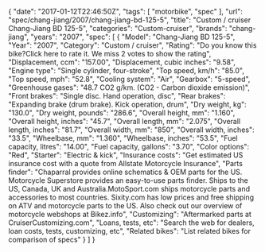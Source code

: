 {
    "date": "2017-01-12T22:46:50Z",
    "tags": [
        "motorbike",
        "spec"
    ],
    "url": "spec\/chang-jiang\/2007\/chang-jiang-bd-125-5",
    "title": "Custom \/ cruiser Chang-Jiang BD 125-5",
    "categories": "Custom-cruiser",
    "brands": "chang-jiang",
    "years": "2007",
    "spec": [
        {
            "Model": "Chang-Jiang BD 125-5",
            "Year": "2007",
            "Category": "Custom \/ cruiser",
            "Rating": "Do you know this bike?Click here to rate it. We miss 2 votes to show the rating",
            "Displacement, ccm": "157.00",
            "Displacement, cubic inches": "9.58",
            "Engine type": "Single cylinder, four-stroke",
            "Top speed, km\/h": "85.0",
            "Top speed, mph": "52.8",
            "Cooling system": "Air",
            "Gearbox": "5-speed",
            "Greenhouse gases": "48.7 CO2 g\/km. (CO2 - Carbon dioxide emission)",
            "Front brakes": "Single disc. Hand operation, disc",
            "Rear brakes": "Expanding brake (drum brake). Kick operation, drum",
            "Dry weight, kg": "130.0",
            "Dry weight, pounds": "286.6",
            "Overall height, mm": "1.160",
            "Overall height, inches": "45.7",
            "Overall length, mm": "2.075",
            "Overall length, inches": "81.7",
            "Overall width, mm": "850",
            "Overall width, inches": "33.5",
            "Wheelbase, mm": "1.360",
            "Wheelbase, inches": "53.5",
            "Fuel capacity, litres": "14.00",
            "Fuel capacity, gallons": "3.70",
            "Color options": "Red",
            "Starter": "Electric & kick",
            "Insurance costs": "Get estimated US insurance cost with a quote from Allstate Motorcycle Insurance",
            "Parts finder": "Chaparral provides online schematics & OEM parts for the US.   Motorcycle Superstore provides an easy-to-use parts finder. Ships to the US, Canada, UK and Australia.MotoSport.com ships motorcycle parts and accessories to most countries.    Sixity.com has low prices and free shipping on ATV and motorcycle parts to the US. Also check out our overview of motorcycle webshops at Bikez.info",
            "Customizing": "Aftermarked parts at CruiserCustomizing.com",
            "Loans, tests, etc": "Search the web for dealers, loan costs, tests, customizing, etc",
            "Related bikes": "List related bikes for comparison of specs"
        }
    ]
}